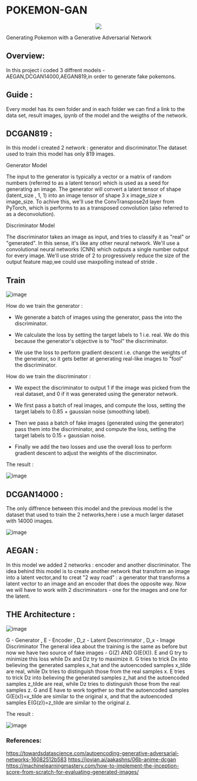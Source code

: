 # POKEMON-GAN
<p align="center">
<img align="mid" src="https://raw.githubusercontent.com/naorJR/POKEMON-GAN/main/Images/International_Pokémon_logo.svg.webp"></a>
</p>
Generating Pokemon with a Generative Adversarial Network

## Overview:
In this project i coded 3 diffrent models - AEGAN,DCGAN14000,AEGAN819,in order to generate fake pokemons.

## Guide :
Every model has its own folder and in each folder we can find a link to the data set, result images, ipynb of the model and 
the weigths of the network.

## DCGAN819 :

In this model i created 2 network : generator and discriminator.The dataset used to train this model has only 819 images.

Generator Model

The input to the generator is typically a vector or a matrix of random numbers (referred to as a latent tensor) which is used as a seed for generating an image. The generator will convert a latent tensor of shape (latent_size , 1, 1) into an image tensor of shape 3 x image_size x image_size. To achive this, we'll use the ConvTranspose2d layer from PyTorch, which is performs to as a transposed convolution (also referred to as a deconvolution).

Discriminator Model

The discriminator takes an image as input, and tries to classify it as "real" or "generated". In this sense, it's like any other neural network. We'll use a convolutional neural networks (CNN) which outputs a single number output for every image. We'll use stride of 2 to progressively reduce the size of the output feature map,we could use maxpolling instead of stride .

## Train 
![image](https://user-images.githubusercontent.com/93729949/173016809-6dd18aff-656a-403b-8eec-27ec6cfcad5e.png)

How do we train the generator :

- We generate a batch of images using the generator, pass the into the discriminator.

- We calculate the loss by setting the target labels to 1 i.e. real. We do this because the generator's objective is to "fool" the discriminator.

- We use the loss to perform gradient descent i.e. change the weights of the generator, so it gets better at generating real-like images to "fool" the discriminator.

How do we train the discriminator :

- We expect the discriminator to output 1 if the image was picked from the real dataset, and 0 if it was generated using the generator network.

- We first pass a batch of real images, and compute the loss, setting the target labels to 0.85 + gaussian noise (smoothing label).

- Then we pass a batch of fake images (generated using the generator) pass them into the discriminator, and compute the loss, setting the target labels to 0.15 + gaussian noise.

- Finally we add the two losses and use the overall loss to perform gradient descent to adjust the weights of the discriminator.

The result :

![image](https://user-images.githubusercontent.com/93729949/173014816-bb673177-6c04-422e-a357-3d069d5967a6.png)

## DCGAN14000 :

The only diffrence between this model and the previous model is the dataset that used to train the 2 networks,here i use a much larger dataset with 14000 images.

![image](https://user-images.githubusercontent.com/93729949/173015100-ec6df66b-2d8a-47da-8a78-cff3df6bbc2e.png)

## AEGAN :
In this model we added 2 networks : encoder and another discriminator.
The idea behind this model is to create another network that transform an image into a latent vector,and to creat "2 way  road" : a generator that transforms a latent vector to an image and an encoder that does the opposite way.
Now we will have to work with 2 discriminators - one for the images and one for the latent.

## THE Architecture :

![image](https://user-images.githubusercontent.com/93729949/173030977-b89d9437-8fdb-4cd2-9137-c2f75231e52b.png)

G - Generator , E - Encoder , D_z - Latent Descrrimnator , D_x - Image Discriminator
The general idea about the training is the same as before but now we  have two source of fake images - G(Z) AND G(E(X)).
E and G try to minimize this loss while Dx and Dz try to maximize it. G tries to trick Dx into believing the generated samples x_hat and the autoencoded samples x_tilde are real, while Dx tries to distinguish those from the real samples x. E tries to trick Dz into believing the generated samples z_hat and the autoencoded samples z_tilde are real, while Dz tries to distinguish those from the real samples z. G and E have to work together so that the autoencoded samples G(E(x))=x_tilde are similar to the original x, and that the autoencoded samples E(G(z))=z_tilde are similar to the original z.




The result :


![image](https://user-images.githubusercontent.com/93729949/173015031-af71119e-97c7-42bc-8305-02c26cf16a6f.png)

### References:
https://towardsdatascience.com/autoencoding-generative-adversarial-networks-16082512b583
https://jovian.ai/aakashns/06b-anime-dcgan
https://machinelearningmastery.com/how-to-implement-the-inception-score-from-scratch-for-evaluating-generated-images/

